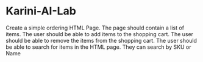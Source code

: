 ﻿# Karini-AI-Lab
Create a simple ordering HTML Page. The page should contain a list of items.
The user should be able to add items to the shopping cart.
The user should be able to remove the items from the shopping cart.
The user should be able to search for items in the HTML page. They can search by SKU or Name
